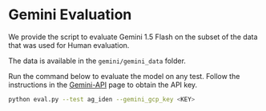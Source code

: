# Gemini Evaluation

We provide the script to evaluate Gemini 1.5 Flash on the subset of the data that was used for Human evaluation.

The data is available in the `gemini/gemini_data` folder.

Run the command below to evaluate the model on any test. Follow the instructions in the [Gemini-API](https://ai.google.dev/gemini-api/docs/api-key) page to obtain the API key.

```bash
python eval.py --test ag_iden --gemini_gcp_key <KEY>
```

